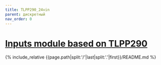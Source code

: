 ```yaml
---
title: TLPP290_24vin
parent: дискретный
nav_order: 0
---
```

# [Inputs module based on TLPP290](https://github.com/mpp2508/{{page.path|split:'/'|last|split:'.'|first}})
{% include_relative {{page.path|split:'/'|last|split:'.'|first}}/README.md %}
